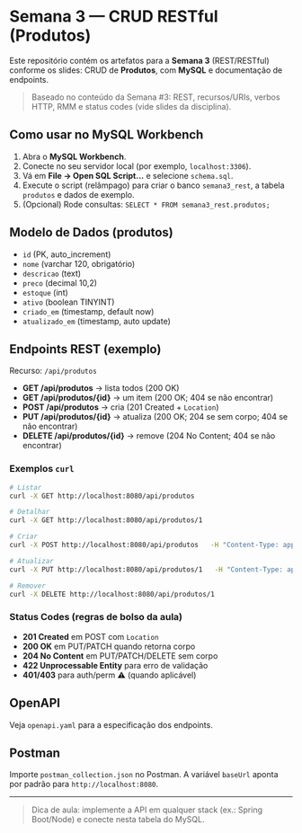 # Semana 3 — CRUD RESTful (Produtos)

Este repositório contém os artefatos para a **Semana 3** (REST/RESTful) conforme os slides: CRUD de **Produtos**, com **MySQL** e documentação de endpoints.

> Baseado no conteúdo da Semana #3: REST, recursos/URIs, verbos HTTP, RMM e status codes (vide slides da disciplina).

## Como usar no MySQL Workbench

1. Abra o **MySQL Workbench**.
2. Conecte no seu servidor local (por exemplo, `localhost:3306`).
3. Vá em **File → Open SQL Script...** e selecione `schema.sql`.
4. Execute o script (relâmpago) para criar o banco `semana3_rest`, a tabela `produtos` e dados de exemplo.
5. (Opcional) Rode consultas: `SELECT * FROM semana3_rest.produtos;`

## Modelo de Dados (produtos)
- `id` (PK, auto_increment)
- `nome` (varchar 120, obrigatório)
- `descricao` (text)
- `preco` (decimal 10,2)
- `estoque` (int)
- `ativo` (boolean TINYINT)
- `criado_em` (timestamp, default now)
- `atualizado_em` (timestamp, auto update)

## Endpoints REST (exemplo)

Recurso: `/api/produtos`

- **GET /api/produtos** → lista todos (200 OK)
- **GET /api/produtos/{id}** → um item (200 OK; 404 se não encontrar)
- **POST /api/produtos** → cria (201 Created + `Location`)
- **PUT /api/produtos/{id}** → atualiza (200 OK; 204 se sem corpo; 404 se não encontrar)
- **DELETE /api/produtos/{id}** → remove (204 No Content; 404 se não encontrar)

### Exemplos `curl`

```bash
# Listar
curl -X GET http://localhost:8080/api/produtos

# Detalhar
curl -X GET http://localhost:8080/api/produtos/1

# Criar
curl -X POST http://localhost:8080/api/produtos   -H "Content-Type: application/json"   -d '{"nome":"Lente Blue Filter","descricao":"Proteção para luz azul","preco":299.90,"estoque":30,"ativo":true}'

# Atualizar
curl -X PUT http://localhost:8080/api/produtos/1   -H "Content-Type: application/json"   -d '{"nome":"Lente Prime 1.56 (Atualizada)","descricao":"AR melhorado","preco":149.90,"estoque":20,"ativo":true}'

# Remover
curl -X DELETE http://localhost:8080/api/produtos/1
```

### Status Codes (regras de bolso da aula)
- **201 Created** em POST com `Location`
- **200 OK** em PUT/PATCH quando retorna corpo
- **204 No Content** em PUT/PATCH/DELETE sem corpo
- **422 Unprocessable Entity** para erro de validação
- **401/403** para auth/perm ⚠️ (quando aplicável)

## OpenAPI
Veja `openapi.yaml` para a especificação dos endpoints.

## Postman
Importe `postman_collection.json` no Postman. A variável `baseUrl` aponta por padrão para `http://localhost:8080`.

---

> Dica de aula: implemente a API em qualquer stack (ex.: Spring Boot/Node) e conecte nesta tabela do MySQL.